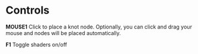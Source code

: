 # Controls
**MOUSE1** Click to place a knot node. Optionally, you can click and drag your mouse and nodes will be placed automatically.

**F1** Toggle shaders on/off


